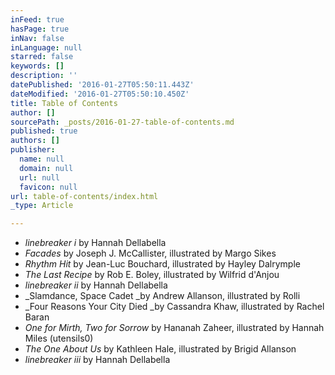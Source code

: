 ```yaml
---
inFeed: true
hasPage: true
inNav: false
inLanguage: null
starred: false
keywords: []
description: ''
datePublished: '2016-01-27T05:50:11.443Z'
dateModified: '2016-01-27T05:50:10.450Z'
title: Table of Contents
author: []
sourcePath: _posts/2016-01-27-table-of-contents.md
published: true
authors: []
publisher:
  name: null
  domain: null
  url: null
  favicon: null
url: table-of-contents/index.html
_type: Article

---
```

* _linebreaker i_ by Hannah Dellabella
* _Facades_ by Joseph J. McCallister, illustrated by Margo Sikes 
* _Rhythm Hit_ by Jean-Luc Bouchard, illustrated by Hayley Dalrymple
* _The Last Recipe_ by Rob E. Boley, illustrated by Wilfrid d'Anjou
* _linebreaker ii_ by Hannah Dellabella
* _Slamdance, Space Cadet _by Andrew Allanson, illustrated by Rolli
* _Four Reasons Your City Died _by Cassandra Khaw, illustrated by Rachel Baran
* _One for Mirth, Two for Sorrow_ by Hananah Zaheer, illustrated by Hannah Miles (utensils0)
* _The One About Us_ by Kathleen Hale, illustrated by Brigid Allanson
* _linebreaker iii_ by Hannah Dellabella